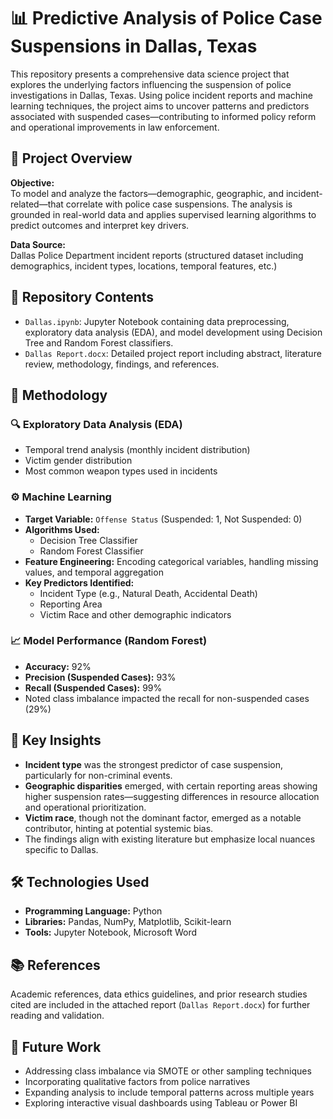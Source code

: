 # 📊 Predictive Analysis of Police Case Suspensions in Dallas, Texas

This repository presents a comprehensive data science project that explores the underlying factors influencing the suspension of police investigations in Dallas, Texas. Using police incident reports and machine learning techniques, the project aims to uncover patterns and predictors associated with suspended cases—contributing to informed policy reform and operational improvements in law enforcement.

## 🧾 Project Overview

**Objective:**  
To model and analyze the factors—demographic, geographic, and incident-related—that correlate with police case suspensions. The analysis is grounded in real-world data and applies supervised learning algorithms to predict outcomes and interpret key drivers.

**Data Source:**  
Dallas Police Department incident reports (structured dataset including demographics, incident types, locations, temporal features, etc.)

## 📂 Repository Contents

- `Dallas.ipynb`: Jupyter Notebook containing data preprocessing, exploratory data analysis (EDA), and model development using Decision Tree and Random Forest classifiers.
- `Dallas Report.docx`: Detailed project report including abstract, literature review, methodology, findings, and references.

## 🧠 Methodology

### 🔍 Exploratory Data Analysis (EDA)
- Temporal trend analysis (monthly incident distribution)
- Victim gender distribution
- Most common weapon types used in incidents

### ⚙️ Machine Learning
- **Target Variable:** `Offense Status` (Suspended: 1, Not Suspended: 0)
- **Algorithms Used:**
  - Decision Tree Classifier
  - Random Forest Classifier
- **Feature Engineering:** Encoding categorical variables, handling missing values, and temporal aggregation
- **Key Predictors Identified:**
  - Incident Type (e.g., Natural Death, Accidental Death)
  - Reporting Area
  - Victim Race and other demographic indicators

### 📈 Model Performance (Random Forest)
- **Accuracy:** 92%
- **Precision (Suspended Cases):** 93%
- **Recall (Suspended Cases):** 99%
- Noted class imbalance impacted the recall for non-suspended cases (29%)

## 🧩 Key Insights

- **Incident type** was the strongest predictor of case suspension, particularly for non-criminal events.
- **Geographic disparities** emerged, with certain reporting areas showing higher suspension rates—suggesting differences in resource allocation and operational prioritization.
- **Victim race**, though not the dominant factor, emerged as a notable contributor, hinting at potential systemic bias.
- The findings align with existing literature but emphasize local nuances specific to Dallas.

## 🛠 Technologies Used

- **Programming Language:** Python
- **Libraries:** Pandas, NumPy, Matplotlib, Scikit-learn
- **Tools:** Jupyter Notebook, Microsoft Word

## 📚 References

Academic references, data ethics guidelines, and prior research studies cited are included in the attached report (`Dallas Report.docx`) for further reading and validation.

## 📌 Future Work

- Addressing class imbalance via SMOTE or other sampling techniques
- Incorporating qualitative factors from police narratives
- Expanding analysis to include temporal patterns across multiple years
- Exploring interactive visual dashboards using Tableau or Power BI
